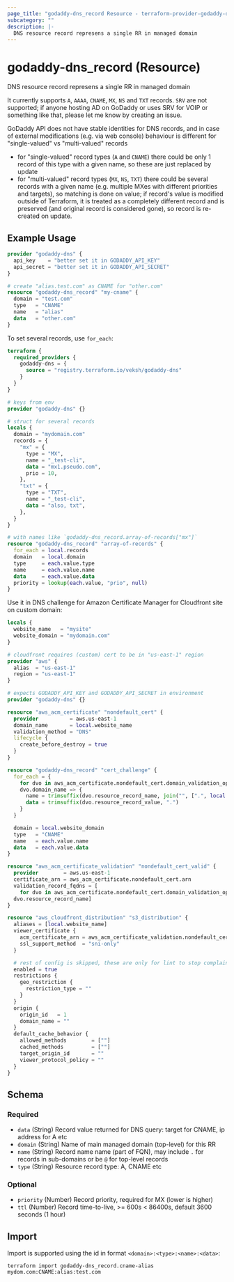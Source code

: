 ```yaml
---
page_title: "godaddy-dns_record Resource - terraform-provider-godaddy-dns"
subcategory: ""
description: |-
  DNS resource record represens a single RR in managed domain
---
```


# godaddy-dns_record (Resource)

DNS resource record represens a single RR in managed domain

It currently supports `A`, `AAAA`, `CNAME`, `MX`, `NS` and `TXT` records. `SRV` are not supported; if anyone hosting AD on GoDaddy or uses SRV for VOIP or something like that, please let me know by creating an issue.

GoDaddy API does not have stable identities for DNS records, and in case of external modifications (e.g. via web console) behaviour is different for "single-valued" vs "multi-valued" records
- for "single-valued" record types (`A` and `CNAME`) there could be only 1 record of this type with a given name, so these are just replaced by update
- for "multi-valued" record types (`MX`, `NS`, `TXT`) there could be several records with a given name (e.g. multiple MXes with different priorities and targets), so matching is done on value; if record's value is modified outside of Terraform, it is treated as a completely different record and is preserved (and original record is considered gone), so record is re-created on update.

## Example Usage

```terraform
provider "godaddy-dns" {
  api_key    = "better set it in GODADDY_API_KEY"
  api_secret = "better set it in GODADDY_API_SECRET"
}

# create "alias.test.com" as CNAME for "other.com"
resource "godaddy-dns_record" "my-cname" {
  domain = "test.com"
  type   = "CNAME"
  name   = "alias"
  data   = "other.com"
}
```

To set several records, use `for_each`:

```terraform
terraform {
  required_providers {
    godaddy-dns = {
      source = "registry.terraform.io/veksh/godaddy-dns"
    }
  }
}

# keys from env
provider "godaddy-dns" {}

# struct for several records
locals {
  domain = "mydomain.com"
  records = {
    "mx" = {
      type = "MX",
      name = "_test-cli",
      data = "mx1.pseudo.com",
      prio = 10,
    },
    "txt" = {
      type = "TXT",
      name = "_test-cli",
      data = "also, txt",
    },
  }
}

# with names like `godaddy-dns_record.array-of-records["mx"]`
resource "godaddy-dns_record" "array-of-records" {
  for_each = local.records
  domain   = local.domain
  type     = each.value.type
  name     = each.value.name
  data     = each.value.data
  priority = lookup(each.value, "prio", null)
}
```

Use it in DNS challenge for Amazon Certificate Manager for Cloudfront site on custom domain:

```terraform
locals {
  website_name   = "mysite"
  website_domain = "mydomain.com"
}

# cloudfront requires (custom) cert to be in "us-east-1" region
provider "aws" {
  alias  = "us-east-1"
  region = "us-east-1"
}

# expects GODADDY_API_KEY and GODADDY_API_SECRET in environment
provider "godaddy-dns" {}

resource "aws_acm_certificate" "nondefault_cert" {
  provider          = aws.us-east-1
  domain_name       = local.website_name
  validation_method = "DNS"
  lifecycle {
    create_before_destroy = true
  }
}

resource "godaddy-dns_record" "cert_challenge" {
  for_each = {
    for dvo in aws_acm_certificate.nondefault_cert.domain_validation_options :
    dvo.domain_name => {
      name = trimsuffix(dvo.resource_record_name, join("", [".", local.website_domain, "."]))
      data = trimsuffix(dvo.resource_record_value, ".")
    }
  }

  domain = local.website_domain
  type   = "CNAME"
  name   = each.value.name
  data   = each.value.data
}

resource "aws_acm_certificate_validation" "nondefault_cert_valid" {
  provider        = aws.us-east-1
  certificate_arn = aws_acm_certificate.nondefault_cert.arn
  validation_record_fqdns = [
    for dvo in aws_acm_certificate.nondefault_cert.domain_validation_options :
  dvo.resource_record_name]
}

resource "aws_cloudfront_distribution" "s3_distribution" {
  aliases = [local.website_name]
  viewer_certificate {
    acm_certificate_arn = aws_acm_certificate_validation.nondefault_cert_valid.certificate_arn
    ssl_support_method  = "sni-only"
  }

  # rest of config is skipped, these are only for lint to stop complaining
  enabled = true
  restrictions {
    geo_restriction {
      restriction_type = ""
    }
  }
  origin {
    origin_id   = 1
    domain_name = ""
  }
  default_cache_behavior {
    allowed_methods        = [""]
    cached_methods         = [""]
    target_origin_id       = ""
    viewer_protocol_policy = ""
  }
}
```

<!-- schema generated by tfplugindocs -->
## Schema

### Required

- `data` (String) Record value returned for DNS query: target for CNAME, ip address for A etc
- `domain` (String) Name of main managed domain (top-level) for this RR
- `name` (String) Record name name (part of FQN), may include `.` for records in sub-domains or be `@` for top-level records
- `type` (String) Resource record type: A, CNAME etc

### Optional

- `priority` (Number) Record priority, required for MX (lower is higher)
- `ttl` (Number) Record time-to-live, >= 600s < 86400s, default 3600 seconds (1 hour)

## Import

Import is supported using the id in format `<domain>:<type>:<name>:<data>`:

```shell
terraform import godaddy-dns_record.cname-alias mydom.com:CNAME:alias:test.com
```
